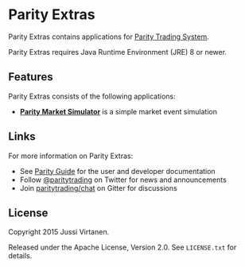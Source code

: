 # Parity Extras

Parity Extras contains applications for [Parity Trading System][].

  [Parity Trading System]: https://github.com/paritytrading/parity

Parity Extras requires Java Runtime Environment (JRE) 8 or newer.

## Features

Parity Extras consists of the following applications:

- [**Parity Market Simulator**](parity-sim) is a simple market event simulation

## Links

For more information on Parity Extras:

- See [Parity Guide](https://github.com/paritytrading/documentation) for the
  user and developer documentation
- Follow [@paritytrading](https://twitter.com/paritytrading) on Twitter for
  news and announcements
- Join [paritytrading/chat](https://gitter.im/paritytrading/chat) on Gitter
  for discussions

## License

Copyright 2015 Jussi Virtanen.

Released under the Apache License, Version 2.0. See `LICENSE.txt` for details.
